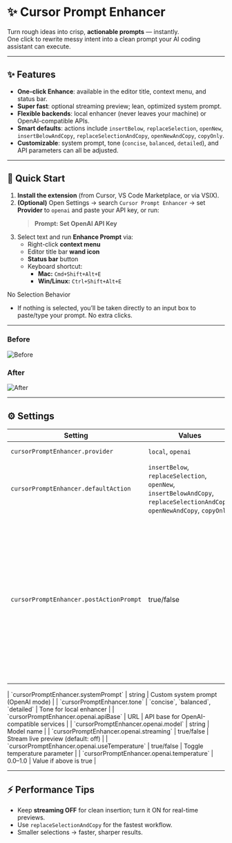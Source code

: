 # ✨ Cursor Prompt Enhancer

Turn rough ideas into crisp, **actionable prompts** — instantly.  
One click to rewrite messy intent into a clean prompt your AI coding assistant can execute.

---

## ✨ Features
- **One-click Enhance**: available in the editor title, context menu, and status bar.  
- **Super fast**: optional streaming preview; lean, optimized system prompt.  
- **Flexible backends**: local enhancer (never leaves your machine) or OpenAI-compatible APIs.  
- **Smart defaults**: actions include `insertBelow`, `replaceSelection`, `openNew`, `insertBelowAndCopy`, `replaceSelectionAndCopy`, `openNewAndCopy`, `copyOnly`.  
- **Customizable**: system prompt, tone (`concise`, `balanced`, `detailed`), and API parameters can all be adjusted.  

---

## 🚀 Quick Start
1. **Install the extension** (from Cursor, VS Code Marketplace, or via VSIX).  
2. **(Optional)** Open Settings → search `Cursor Prompt Enhancer` → set **Provider** to `openai` and paste your API key, or run:  
   > **Prompt: Set OpenAI API Key**  
3. Select text and run **Enhance Prompt** via:  
   - Right-click **context menu**  
   - Editor title bar **wand icon**  
   - **Status bar** button  
   - Keyboard shortcut:  
     - **Mac:** `Cmd+Shift+Alt+E`  
     - **Win/Linux:** `Ctrl+Shift+Alt+E`

No Selection Behavior
- If nothing is selected, you’ll be taken directly to an input box to paste/type your prompt. No extra clicks.

---

### **Before**
![Before](https://i.imgur.com/x7iviyD.png)

### **After**
![After](https://i.imgur.com/ocs3sUZ.png)


---

## ⚙️ Settings

| Setting | Values | Description |
| --- | --- | --- |
| `cursorPromptEnhancer.provider` | `local`, `openai` | Backend to use |
| `cursorPromptEnhancer.defaultAction` | `insertBelow`, `replaceSelection`, `openNew`, `insertBelowAndCopy`, `replaceSelectionAndCopy`, `openNewAndCopy`, `copyOnly` | Default insertion behavior |
| `cursorPromptEnhancer.postActionPrompt` | true/false | After generation, show a picker to apply the result: Copy, Insert Below, Replace Selection, or Open New. Avoids accidental replacement when invoked from the Command Palette. |

<add image of post-action picker>
| `cursorPromptEnhancer.systemPrompt` | string | Custom system prompt (OpenAI mode) |
| `cursorPromptEnhancer.tone` | `concise`, `balanced`, `detailed` | Tone for local enhancer |
| `cursorPromptEnhancer.openai.apiBase` | URL | API base for OpenAI-compatible services |
| `cursorPromptEnhancer.openai.model` | string | Model name |
| `cursorPromptEnhancer.openai.streaming` | true/false | Stream live preview (default: off) |
| `cursorPromptEnhancer.openai.useTemperature` | true/false | Toggle temperature parameter |
| `cursorPromptEnhancer.openai.temperature` | 0.0–1.0 | Value if above is true |

---

## ⚡ Performance Tips
- Keep **streaming OFF** for clean insertion; turn it ON for real-time previews.  
- Use `replaceSelectionAndCopy` for the fastest workflow.  
- Smaller selections → faster, sharper results.  
